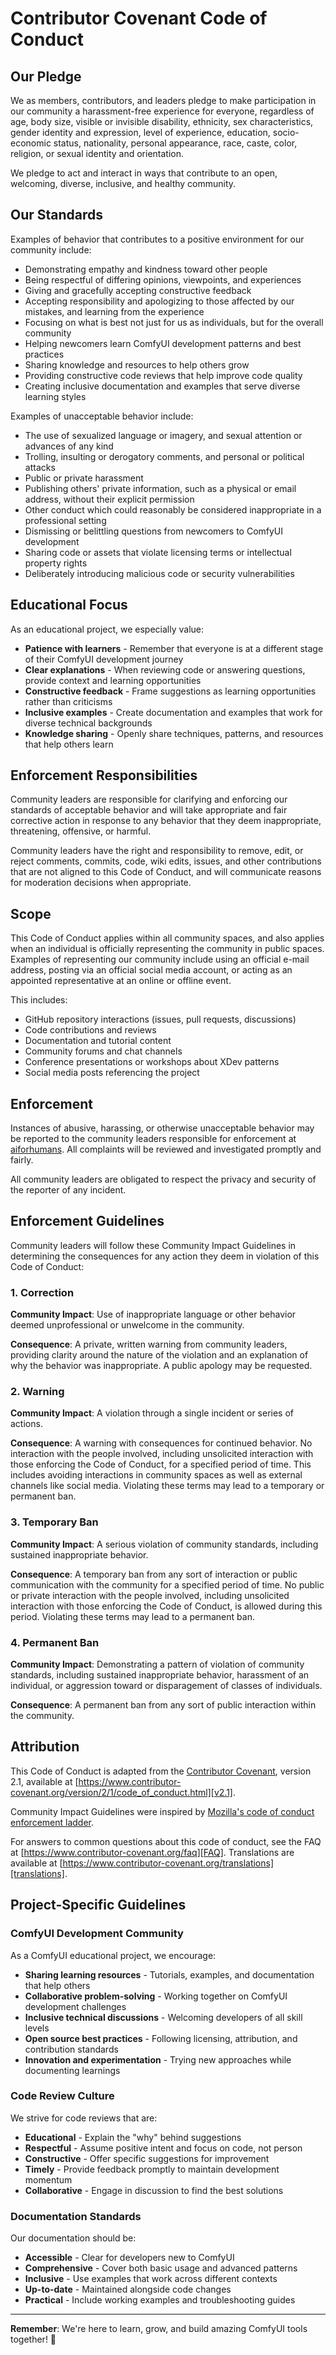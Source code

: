 # Contributor Covenant Code of Conduct

## Our Pledge

We as members, contributors, and leaders pledge to make participation in our
community a harassment-free experience for everyone, regardless of age, body
size, visible or invisible disability, ethnicity, sex characteristics, gender
identity and expression, level of experience, education, socio-economic status,
nationality, personal appearance, race, caste, color, religion, or sexual
identity and orientation.

We pledge to act and interact in ways that contribute to an open, welcoming,
diverse, inclusive, and healthy community.

## Our Standards

Examples of behavior that contributes to a positive environment for our
community include:

* Demonstrating empathy and kindness toward other people
* Being respectful of differing opinions, viewpoints, and experiences
* Giving and gracefully accepting constructive feedback
* Accepting responsibility and apologizing to those affected by our mistakes,
  and learning from the experience
* Focusing on what is best not just for us as individuals, but for the overall
  community
* Helping newcomers learn ComfyUI development patterns and best practices
* Sharing knowledge and resources to help others grow
* Providing constructive code reviews that help improve code quality
* Creating inclusive documentation and examples that serve diverse learning styles

Examples of unacceptable behavior include:

* The use of sexualized language or imagery, and sexual attention or advances of
  any kind
* Trolling, insulting or derogatory comments, and personal or political attacks
* Public or private harassment
* Publishing others' private information, such as a physical or email address,
  without their explicit permission
* Other conduct which could reasonably be considered inappropriate in a
  professional setting
* Dismissing or belittling questions from newcomers to ComfyUI development
* Sharing code or assets that violate licensing terms or intellectual property rights
* Deliberately introducing malicious code or security vulnerabilities

## Educational Focus

As an educational project, we especially value:

* **Patience with learners** - Remember that everyone is at a different stage of their ComfyUI development journey
* **Clear explanations** - When reviewing code or answering questions, provide context and learning opportunities
* **Constructive feedback** - Frame suggestions as learning opportunities rather than criticisms
* **Inclusive examples** - Create documentation and examples that work for diverse technical backgrounds
* **Knowledge sharing** - Openly share techniques, patterns, and resources that help others learn

## Enforcement Responsibilities

Community leaders are responsible for clarifying and enforcing our standards of
acceptable behavior and will take appropriate and fair corrective action in
response to any behavior that they deem inappropriate, threatening, offensive,
or harmful.

Community leaders have the right and responsibility to remove, edit, or reject
comments, commits, code, wiki edits, issues, and other contributions that are
not aligned to this Code of Conduct, and will communicate reasons for moderation
decisions when appropriate.

## Scope

This Code of Conduct applies within all community spaces, and also applies when
an individual is officially representing the community in public spaces.
Examples of representing our community include using an official e-mail address,
posting via an official social media account, or acting as an appointed
representative at an online or offline event.

This includes:
* GitHub repository interactions (issues, pull requests, discussions)
* Code contributions and reviews
* Documentation and tutorial content
* Community forums and chat channels
* Conference presentations or workshops about XDev patterns
* Social media posts referencing the project

## Enforcement

Instances of abusive, harassing, or otherwise unacceptable behavior may be
reported to the community leaders responsible for enforcement at
[aiforhumans](https://github.com/aiforhumans).
All complaints will be reviewed and investigated promptly and fairly.

All community leaders are obligated to respect the privacy and security of the
reporter of any incident.

## Enforcement Guidelines

Community leaders will follow these Community Impact Guidelines in determining
the consequences for any action they deem in violation of this Code of Conduct:

### 1. Correction

**Community Impact**: Use of inappropriate language or other behavior deemed
unprofessional or unwelcome in the community.

**Consequence**: A private, written warning from community leaders, providing
clarity around the nature of the violation and an explanation of why the
behavior was inappropriate. A public apology may be requested.

### 2. Warning

**Community Impact**: A violation through a single incident or series of
actions.

**Consequence**: A warning with consequences for continued behavior. No
interaction with the people involved, including unsolicited interaction with
those enforcing the Code of Conduct, for a specified period of time. This
includes avoiding interactions in community spaces as well as external channels
like social media. Violating these terms may lead to a temporary or permanent
ban.

### 3. Temporary Ban

**Community Impact**: A serious violation of community standards, including
sustained inappropriate behavior.

**Consequence**: A temporary ban from any sort of interaction or public
communication with the community for a specified period of time. No public or
private interaction with the people involved, including unsolicited interaction
with those enforcing the Code of Conduct, is allowed during this period.
Violating these terms may lead to a permanent ban.

### 4. Permanent Ban

**Community Impact**: Demonstrating a pattern of violation of community
standards, including sustained inappropriate behavior, harassment of an
individual, or aggression toward or disparagement of classes of individuals.

**Consequence**: A permanent ban from any sort of public interaction within the
community.

## Attribution

This Code of Conduct is adapted from the [Contributor Covenant][homepage],
version 2.1, available at
[https://www.contributor-covenant.org/version/2/1/code_of_conduct.html][v2.1].

Community Impact Guidelines were inspired by
[Mozilla's code of conduct enforcement ladder][Mozilla CoC].

For answers to common questions about this code of conduct, see the FAQ at
[https://www.contributor-covenant.org/faq][FAQ]. Translations are available at
[https://www.contributor-covenant.org/translations][translations].

[homepage]: https://www.contributor-covenant.org
[v2.1]: https://www.contributor-covenant.org/version/2/1/code_of_conduct.html
[Mozilla CoC]: https://github.com/mozilla/diversity
[FAQ]: https://www.contributor-covenant.org/faq
[translations]: https://www.contributor-covenant.org/translations

## Project-Specific Guidelines

### ComfyUI Development Community

As a ComfyUI educational project, we encourage:

* **Sharing learning resources** - Tutorials, examples, and documentation that help others
* **Collaborative problem-solving** - Working together on ComfyUI development challenges  
* **Inclusive technical discussions** - Welcoming developers of all skill levels
* **Open source best practices** - Following licensing, attribution, and contribution standards
* **Innovation and experimentation** - Trying new approaches while documenting learnings

### Code Review Culture

We strive for code reviews that are:

* **Educational** - Explain the "why" behind suggestions
* **Respectful** - Assume positive intent and focus on code, not person
* **Constructive** - Offer specific suggestions for improvement
* **Timely** - Provide feedback promptly to maintain development momentum
* **Collaborative** - Engage in discussion to find the best solutions

### Documentation Standards

Our documentation should be:

* **Accessible** - Clear for developers new to ComfyUI
* **Comprehensive** - Cover both basic usage and advanced patterns
* **Inclusive** - Use examples that work across different contexts
* **Up-to-date** - Maintained alongside code changes
* **Practical** - Include working examples and troubleshooting guides

---

**Remember**: We're here to learn, grow, and build amazing ComfyUI tools together! 🚀